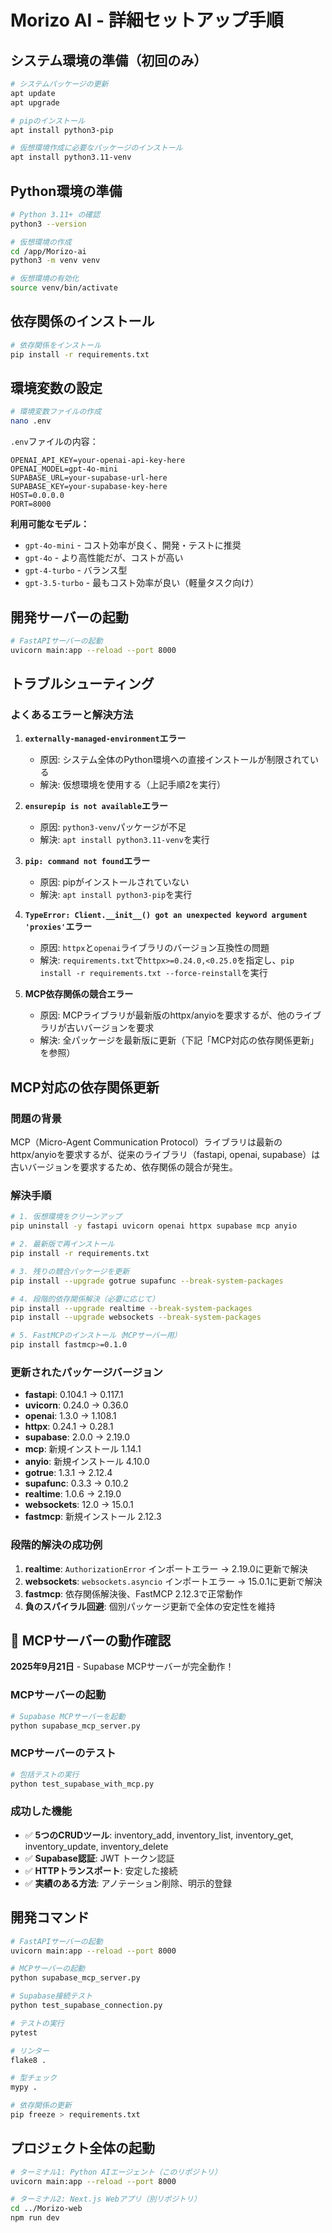 # Morizo AI - 詳細セットアップ手順

## システム環境の準備（初回のみ）

```bash
# システムパッケージの更新
apt update
apt upgrade

# pipのインストール
apt install python3-pip

# 仮想環境作成に必要なパッケージのインストール
apt install python3.11-venv
```

## Python環境の準備

```bash
# Python 3.11+ の確認
python3 --version

# 仮想環境の作成
cd /app/Morizo-ai
python3 -m venv venv

# 仮想環境の有効化
source venv/bin/activate
```

## 依存関係のインストール

```bash
# 依存関係をインストール
pip install -r requirements.txt
```

## 環境変数の設定

```bash
# 環境変数ファイルの作成
nano .env
```

`.env`ファイルの内容：
```
OPENAI_API_KEY=your-openai-api-key-here
OPENAI_MODEL=gpt-4o-mini
SUPABASE_URL=your-supabase-url-here
SUPABASE_KEY=your-supabase-key-here
HOST=0.0.0.0
PORT=8000
```

**利用可能なモデル：**
- `gpt-4o-mini` - コスト効率が良く、開発・テストに推奨
- `gpt-4o` - より高性能だが、コストが高い
- `gpt-4-turbo` - バランス型
- `gpt-3.5-turbo` - 最もコスト効率が良い（軽量タスク向け）

## 開発サーバーの起動

```bash
# FastAPIサーバーの起動
uvicorn main:app --reload --port 8000
```

## トラブルシューティング

### よくあるエラーと解決方法

1. **`externally-managed-environment`エラー**
   - 原因: システム全体のPython環境への直接インストールが制限されている
   - 解決: 仮想環境を使用する（上記手順2を実行）

2. **`ensurepip is not available`エラー**
   - 原因: `python3-venv`パッケージが不足
   - 解決: `apt install python3.11-venv`を実行

3. **`pip: command not found`エラー**
   - 原因: pipがインストールされていない
   - 解決: `apt install python3-pip`を実行

4. **`TypeError: Client.__init__() got an unexpected keyword argument 'proxies'`エラー**
   - 原因: `httpx`と`openai`ライブラリのバージョン互換性の問題
   - 解決: `requirements.txt`で`httpx>=0.24.0,<0.25.0`を指定し、`pip install -r requirements.txt --force-reinstall`を実行

5. **MCP依存関係の競合エラー**
   - 原因: MCPライブラリが最新版のhttpx/anyioを要求するが、他のライブラリが古いバージョンを要求
   - 解決: 全パッケージを最新版に更新（下記「MCP対応の依存関係更新」を参照）

## MCP対応の依存関係更新

### 問題の背景
MCP（Micro-Agent Communication Protocol）ライブラリは最新のhttpx/anyioを要求するが、従来のライブラリ（fastapi, openai, supabase）は古いバージョンを要求するため、依存関係の競合が発生。

### 解決手順

```bash
# 1. 仮想環境をクリーンアップ
pip uninstall -y fastapi uvicorn openai httpx supabase mcp anyio

# 2. 最新版で再インストール
pip install -r requirements.txt

# 3. 残りの競合パッケージを更新
pip install --upgrade gotrue supafunc --break-system-packages

# 4. 段階的依存関係解決（必要に応じて）
pip install --upgrade realtime --break-system-packages
pip install --upgrade websockets --break-system-packages

# 5. FastMCPのインストール（MCPサーバー用）
pip install fastmcp>=0.1.0
```

### 更新されたパッケージバージョン
- **fastapi**: 0.104.1 → 0.117.1
- **uvicorn**: 0.24.0 → 0.36.0
- **openai**: 1.3.0 → 1.108.1
- **httpx**: 0.24.1 → 0.28.1
- **supabase**: 2.0.0 → 2.19.0
- **mcp**: 新規インストール 1.14.1
- **anyio**: 新規インストール 4.10.0
- **gotrue**: 1.3.1 → 2.12.4
- **supafunc**: 0.3.3 → 0.10.2
- **realtime**: 1.0.6 → 2.19.0
- **websockets**: 12.0 → 15.0.1
- **fastmcp**: 新規インストール 2.12.3

### 段階的解決の成功例
1. **realtime**: `AuthorizationError` インポートエラー → 2.19.0に更新で解決
2. **websockets**: `websockets.asyncio` インポートエラー → 15.0.1に更新で解決
3. **fastmcp**: 依存関係解決後、FastMCP 2.12.3で正常動作
4. **負のスパイラル回避**: 個別パッケージ更新で全体の安定性を維持

## 🎉 MCPサーバーの動作確認

**2025年9月21日** - Supabase MCPサーバーが完全動作！

### MCPサーバーの起動
```bash
# Supabase MCPサーバーを起動
python supabase_mcp_server.py
```

### MCPサーバーのテスト
```bash
# 包括テストの実行
python test_supabase_with_mcp.py
```

### 成功した機能
- ✅ **5つのCRUDツール**: inventory_add, inventory_list, inventory_get, inventory_update, inventory_delete
- ✅ **Supabase認証**: JWT トークン認証
- ✅ **HTTPトランスポート**: 安定した接続
- ✅ **実績のある方法**: アノテーション削除、明示的登録

## 開発コマンド

```bash
# FastAPIサーバーの起動
uvicorn main:app --reload --port 8000

# MCPサーバーの起動
python supabase_mcp_server.py

# Supabase接続テスト
python test_supabase_connection.py

# テストの実行
pytest

# リンター
flake8 .

# 型チェック
mypy .

# 依存関係の更新
pip freeze > requirements.txt
```

## プロジェクト全体の起動

```bash
# ターミナル1: Python AIエージェント（このリポジトリ）
uvicorn main:app --reload --port 8000

# ターミナル2: Next.js Webアプリ（別リポジトリ）
cd ../Morizo-web
npm run dev
```
